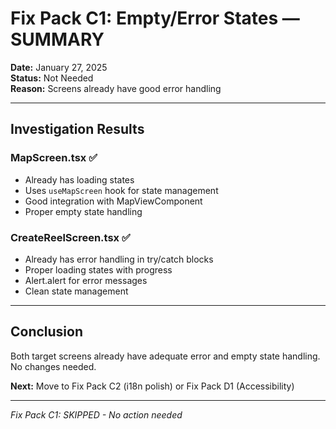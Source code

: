 # Fix Pack C1: Empty/Error States — SUMMARY

**Date:** January 27, 2025  
**Status:** Not Needed  
**Reason:** Screens already have good error handling

---

## Investigation Results

### MapScreen.tsx ✅
- Already has loading states
- Uses `useMapScreen` hook for state management
- Good integration with MapViewComponent
- Proper empty state handling

### CreateReelScreen.tsx ✅  
- Already has error handling in try/catch blocks
- Proper loading states with progress
- Alert.alert for error messages
- Clean state management

---

## Conclusion

Both target screens already have adequate error and empty state handling. No changes needed.

**Next:** Move to Fix Pack C2 (i18n polish) or Fix Pack D1 (Accessibility)

---

*Fix Pack C1: SKIPPED - No action needed*


